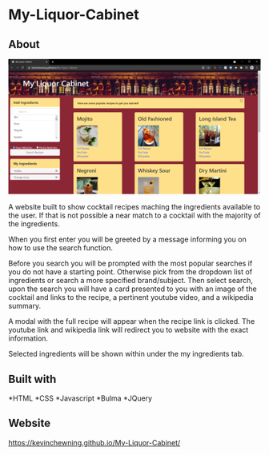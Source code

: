 # My-Liquor-Cabinet

## About

![My liquor cabinet screenshot](./assets/My-Liquor-Cabinet-screenshot.png)

A website built to show cocktail recipes maching the ingredients available to the user. If that is not possible a near match to a cocktail with the majority of the ingredients. 

When you first enter you will be greeted by a message informing you on how to use the search function. 

Before you search you will be prompted with the most popular searches if you do not have a starting point. Otherwise pick from the dropdown list of ingredients or search a more specified brand/subject. Then select search, upon the search you will have a card presented to you with an image of the cocktail and links to the recipe, a pertinent youtube video, and a wikipedia summary. 

A modal with the full recipe will appear when the recipe link is clicked. The youtube link and wikipedia link will redirect you to website with the exact information.

Selected ingredients will be shown within under the my ingredients tab. 

## Built with

*HTML
*CSS
*Javascript
*Bulma
*JQuery

## Website 

https://kevinchewning.github.io/My-Liquor-Cabinet/

